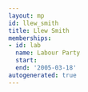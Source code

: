 ```yaml
---
layout: mp
id: llew_smith
title: Llew Smith
memberships:
- id: lab
  name: Labour Party
  start: 
  end: '2005-03-18'
autogenerated: true
---
```

